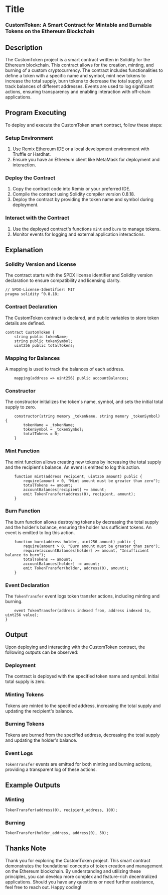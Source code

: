 
# Title
 ### CustomToken: A Smart Contract for Mintable and Burnable Tokens on the Ethereum Blockchain

## Description
The CustomToken project is a smart contract written in Solidity for the Ethereum blockchain. This contract allows for the creation, minting, and burning of a custom cryptocurrency. The contract includes functionalities to define a token with a specific name and symbol, mint new tokens to increase the total supply, burn tokens to decrease the total supply, and track balances of different addresses. Events are used to log significant actions, ensuring transparency and enabling interaction with off-chain applications.

## Program Executing
To deploy and execute the CustomToken smart contract, follow these steps:

### Setup Environment
1. Use Remix Ethereum IDE or a local development environment with Truffle or Hardhat.
2. Ensure you have an Ethereum client like MetaMask for deployment and interaction.

### Deploy the Contract
1. Copy the contract code into Remix or your preferred IDE.
2. Compile the contract using Solidity compiler version 0.8.18.
3. Deploy the contract by providing the token name and symbol during deployment.

### Interact with the Contract
1. Use the deployed contract's functions `mint` and `burn` to manage tokens.
2. Monitor events for logging and external application interactions.

## Explanation

### Solidity Version and License
The contract starts with the SPDX license identifier and Solidity version declaration to ensure compatibility and licensing clarity.

```solidity
// SPDX-License-Identifier: MIT
pragma solidity ^0.8.18;
```

### Contract Declaration
The CustomToken contract is declared, and public variables to store token details are defined.

```solidity
contract CustomToken {
    string public tokenName;
    string public tokenSymbol;
    uint256 public totalTokens;
```

### Mapping for Balances
A mapping is used to track the balances of each address.

```solidity
    mapping(address => uint256) public accountBalances;
```

### Constructor
The constructor initializes the token's name, symbol, and sets the initial total supply to zero.

```solidity
    constructor(string memory _tokenName, string memory _tokenSymbol) {
        tokenName = _tokenName;
        tokenSymbol = _tokenSymbol;
        totalTokens = 0;
    }
```

### Mint Function
The mint function allows creating new tokens by increasing the total supply and the recipient's balance. An event is emitted to log this action.

```solidity
    function mint(address recipient, uint256 amount) public {
        require(amount > 0, "Mint amount must be greater than zero");
        totalTokens += amount;
        accountBalances[recipient] += amount;
        emit TokenTransfer(address(0), recipient, amount);
    }
```

### Burn Function
The burn function allows destroying tokens by decreasing the total supply and the holder's balance, ensuring the holder has sufficient tokens. An event is emitted to log this action.

```solidity
    function burn(address holder, uint256 amount) public {
        require(amount > 0, "Burn amount must be greater than zero");
        require(accountBalances[holder] >= amount, "Insufficient balance to burn");
        totalTokens -= amount;
        accountBalances[holder] -= amount;
        emit TokenTransfer(holder, address(0), amount);
    }
```

### Event Declaration
The `TokenTransfer` event logs token transfer actions, including minting and burning.

```solidity
    event TokenTransfer(address indexed from, address indexed to, uint256 value);
}
```

## Output
Upon deploying and interacting with the CustomToken contract, the following outputs can be observed:

### Deployment
The contract is deployed with the specified token name and symbol. Initial total supply is zero.

### Minting Tokens
Tokens are minted to the specified address, increasing the total supply and updating the recipient's balance.

### Burning Tokens
Tokens are burned from the specified address, decreasing the total supply and updating the holder's balance.

### Event Logs
`TokenTransfer` events are emitted for both minting and burning actions, providing a transparent log of these actions.

## Example Outputs

### Minting
```
TokenTransfer(address(0), recipient_address, 100);
```

### Burning
```
TokenTransfer(holder_address, address(0), 50);
```

## Thanks Note
Thank you for exploring the CustomToken project. This smart contract demonstrates the foundational concepts of token creation and management on the Ethereum blockchain. By understanding and utilizing these principles, you can develop more complex and feature-rich decentralized applications. Should you have any questions or need further assistance, feel free to reach out. Happy coding!
